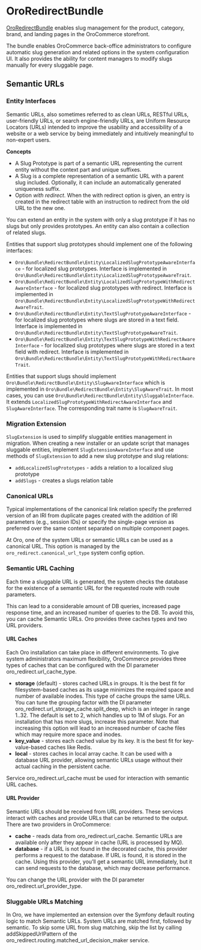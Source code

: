 <a id="bundle-docs-commerce-redirect-bundle"></a>

# OroRedirectBundle

<a href="https://github.com/oroinc/orocommerce/tree/master/src/Oro/Bundle/RedirectBundle" target="_blank">OroRedirectBundle</a> enables slug management for the product, category, brand, and landing pages in the OroCommerce storefront.

The bundle enables OroCommerce back-office administrators to configure automatic slug generation and related options in the system configuration UI. It also provides the ability for content managers to modify slugs manually for every sluggable page.

## Semantic URLs

### Entity Interfaces

Semantic URLs, also sometimes referred to as clean URLs, RESTful URLs, user-friendly URLs, or search engine-friendly URLs, are Uniform Resource Locators (URLs) intended to improve the usability and accessibility of a website or a web service by being immediately and intuitively meaningful to non-expert users.

**Concepts**

- A Slug Prototype is part of a semantic URL representing the current entity without the context part and unique suffixes.
- A Slug is a complete representation of a semantic URL with a parent slug included. Optionally, it can include an automatically generated uniqueness suffix.
- Option *with redirect*. When the with redirect option is given, an entry is created in the redirect table with an instruction to redirect from the old URL to the new one.

You can extend an entity in the system with only a slug prototype if it has no slugs but only provides prototypes. An entity can also contain a collection of related slugs.

Entities that support slug prototypes should implement one of the following interfaces:

- `Oro\Bundle\RedirectBundle\Entity\LocalizedSlugPrototypeAwareInterface` - for localized slug prototypes. Interface is implemented in `Oro\Bundle\RedirectBundle\Entity\LocalizedSlugPrototypeAwareTrait`.
- `Oro\Bundle\RedirectBundle\Entity\LocalizedSlugPrototypeWithRedirectAwareInterface` - for localized slug prototypes with redirect. Interface is implemented in `Oro\Bundle\RedirectBundle\Entity\LocalizedSlugPrototypeWithRedirectAwareTrait`.
- `Oro\Bundle\RedirectBundle\Entity\TextSlugPrototypeAwareInterface` - for localized slug prototypes where slugs are stored in a text field. Interface is implemented in `Oro\Bundle\RedirectBundle\Entity\TextSlugPrototypeAwareTrait`.
- `Oro\Bundle\RedirectBundle\Entity\TextSlugPrototypeWithRedirectAwareInterface` - for localized slug prototypes where slugs are stored in a text field with redirect. Interface is implemented in `Oro\Bundle\RedirectBundle\Entity\TextSlugPrototypeWithRedirectAwareTrait`.

Entities that support slugs should implement `Oro\Bundle\RedirectBundle\Entity\SlugAwareInterface` which is implemented in `Oro\Bundle\RedirectBundle\Entity\SlugAwareTrait`.
In most cases, you can use `Oro\Bundle\RedirectBundle\Entity\SluggableInterface`. It extends `LocalizedSlugPrototypeWithRedirectAwareInterface` and `SlugAwareInterface`. The corresponding trait name is `SlugAwareTrait`.

<a id="bundle-docs-commerce-redireect-bundle-migration-extension"></a>

### Migration Extension

`SlugExtension` is used to simplify sluggable entities management in migration. When creating a new installer or an update script that manages sluggable entities, implement `SlugExtensionAwareInterface` and use methods of `SlugExtension` to add a new slug prototype and slug relations:

- `addLocalizedSlugPrototypes` - adds a relation to a localized slug prototype
- `addSlugs` - creates a slugs relation table

### Canonical URLs

Typical implementations of the canonical link relation specify the preferred version of an IRI from duplicate pages created with the addition of IRI parameters (e.g., session IDs) or specify the single-page version as preferred over the same content separated on multiple component pages.

At Oro, one of the system URLs or semantic URLs can be used as a canonical URL. This option is managed by the `oro_redirect.canonical_url_type` system config option.

### Semantic URL Caching

Each time a sluggable URL is generated, the system checks the database for the existence of a semantic URL for the requested route with route parameters.

This can lead to a considerable amount of DB queries, increased page response time, and an increased number of queries to the DB. To avoid this, you can cache Semantic URLs. Oro provides three caches types and two URL providers.

#### URL Caches

Each Oro installation can take place in different environments. To give system administrators maximum flexibility, OroCommerce provides three types of caches that can be configured with the DI parameter oro_redirect.url_cache_type.

- **storage** (default) - stores cached URLs in groups. It is the best fit for filesystem-based caches as its usage minimizes the required space and number of available inodes. This type of cache groups the same URLs. You can tune the grouping factor with the DI parameter oro_redirect.url_storage_cache.split_deep, which is an integer in range 1..32. The default is set to 2, which handles up to 1M of slugs. For an installation that has more slugs, increase this parameter. Note that increasing this option will lead to an increased number of cache files which may require more space and inodes.
- **key_value** - stores each cached value by its key. It is the best fit for key-value-based caches like Redis.
- **local** - stores caches in local array cache. It can be used with a database URL provider, allowing semantic URLs usage without their actual caching in the persistent cache.

Service oro_redirect.url_cache  must be used for interaction with semantic URL caches.

#### URL Provider

Semantic URLs should be received from URL providers. These services interact with caches and provide URLs that can be returned to the output.
There are two providers in OroCommerce:

- **cache** - reads data from oro_redirect.url_cache. Semantic URLs are available only after they appear in cache (URL is processed by MQ).
- **database** - if a URL is not found in the decorated cache, this provider performs a request to the database. If URL is found, it is stored in the cache. Using this provider, you’ll get a semantic URL immediately, but it can send requests to the database, which may decrease performance.

You can change the URL provider with the DI parameter oro_redirect.url_provider_type.

### Sluggable URLs Matching

In Oro, we have implemented an extension over the Symfony default routing logic to match Semantic URLs. System URLs are matched first, followed by semantic.
To skip some URL from slug matching, skip the list by calling addSkippedUrlPattern of  the oro_redirect.routing.matched_url_decision_maker service.

<!-- Frontend -->
